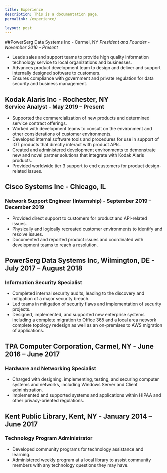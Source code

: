 ```yaml
---
title: Experience
description: This is a documentation page.
permalink: /experience/

layout: post
---
```


##PowerSerg Data Systems Inc - Carmel, NY
*President and Founder - November 2016 – Present*
+ Leads sales and support teams to provide high quality information technology service to local organizations and businesses. 
+ Advances product development team to design and deliver and support internally designed software to customers.
+ Ensures compliance with government and private regulation for data security and business management.

## Kodak Alaris Inc - Rochester, NY <br><sup>Service Analyst - May 2019 – Present</sup>
+ Supported the commercialization of new products and determined service contract offerings.
+ Worked with development teams to consult on the environment and other considerations of customer environments.
+ Developed internal software tools and procedures for use in support of IOT products that directly interact with product APIs.
+ Created and administered development environments to demonstrate new and novel partner solutions that integrate with Kodak Alaris products.
+ Provided worldwide tier 3 support to end customers for product design-related issues.

## **Cisco Systems Inc** - Chicago, IL
### Network Support Engineer (Internship) - September 2019 – December 2019
+ Provided direct support to customers for product and API-related issues.
+ Physically and logically recreated customer environments to identify and resolve issues.
+ Documented and reported product issues and coordinated with development teams to reach a resolution.

## **PowerSerg Data Systems Inc**, Wilmington, DE - July 2017 – August 2018
### Information Security Specialist
+	Completed internal security audits, leading to the discovery and mitigation of a major security breach. 
+ Led teams in mitigation of security flaws and implementation of security projects. 
+ Designed, implemented, and supported new enterprise systems including a complete migration to Office 365 and a local area network complete topology redesign as well as an on-premises to AWS migration of applications.

## **TPA Computer Corporation**, Carmel, NY - June 2016 – June 2017
### Hardware and Networking Specialist
+ Charged with designing, implementing, testing, and securing computer systems and networks, including Windows Server and Client administration.
+ Implemented and supported systems and applications within HIPAA and other privacy-oriented regulations.


## **Kent Public Library**, Kent, NY - January 2014 – June 2017
### Technology Program Administrator
+ Developed community programs for technology assistance and learning.
+ Administered weekly program at a local library to assist community members with any technology questions they may have.